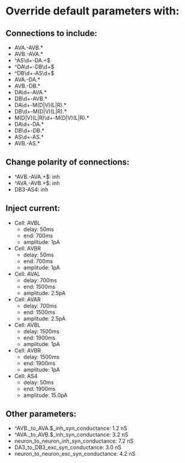 # Override default parameters with:
## Connections to include:
- AVA.-AVB.*
- AVB.-AVA.*
- ^AS\d+-DA.+$
- ^DA\d+-DB\d+$
- ^DB\d+-AS\d+$
- AVA.-DA.*
- AVB.-DB.*
- DA\d+-AVA.*
- DB\d+-AVB.*
- DA\d+-M(D|V)(L|R).*
- DB\d+-M(D|V)(L|R).*
- M(D|V)(L|R)\d+-M(D|V)(L|R).*
- DA\d+-DA.*
- DB\d+-DB.*
- AS\d+-AS.*
- AVB.-AS.*

## Change polarity of connections:
- ^AVB.-AVA.+$: inh
- ^AVA.-AVB.+$: inh
- DB3-AS4: inh

## Inject current:
- Cell: AVBL
    - delay: 50ms
    - end: 700ms
    - amplitude: 1pA
- Cell: AVBR
    - delay: 50ms
    - end: 700ms
    - amplitude: 1pA
- Cell: AVAL
    - delay: 700ms
    - end: 1500ms
    - amplitude: 2.5pA
- Cell: AVAR
    - delay: 700ms
    - end: 1500ms
    - amplitude: 2.5pA
- Cell: AVBL
    - delay: 1500ms
    - end: 1900ms
    - amplitude: 1pA
- Cell: AVBR
    - delay: 1500ms
    - end: 1900ms
    - amplitude: 1pA
- Cell: AS4
    - delay: 50ms
    - end: 1900ms
    - amplitude: 15.0pA

## Other parameters:
- ^AVB._to_AVA.$_inh_syn_conductance: 1.2 nS
- ^AVA._to_AVB.$_inh_syn_conductance: 3.2 nS
- neuron_to_neuron_inh_syn_conductance: 7.2 nS
- DA3_to_DB3_exc_syn_conductance: 3.0 nS
- neuron_to_neuron_exc_syn_conductance: 4.2 nS

